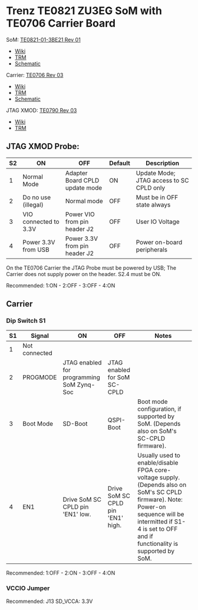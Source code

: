 # Trenz TE0821 ZU3EG SoM with TE0706 Carrier Board

SoM: [TE0821-01-3BE21 Rev 01](https://shop.trenz-electronic.de/de/TE0821-01-3BE21MA-MPSoC-Modul-mit-AMD-Zynq-UltraScale-ZU3EG-1E-2-GByte-DDR4-4-x-5-cm)

- [Wiki](https://wiki.trenz-electronic.de/display/PD/TE0821+Resources)
- [TRM](https://shop.trenz-electronic.de/trenzdownloads/Trenz_Electronic/Modules_and_Module_Carriers/4x5/TE0821/REV01/Documents/TRM-TE0821-01.pdf)
- [Schematic](https://shop.trenz-electronic.de/trenzdownloads/Trenz_Electronic/Modules_and_Module_Carriers/4x5/TE0821/REV01/Documents/SCH-TE0821-01-3BE21MA.PDF)

Carrier: [TE0706 Rev 03](https://shop.trenz-electronic.de/de/TE0706-04-A-TE0706-Traegerboard-fuer-Trenz-Electronic-Module-mit-4-x-5-cm-Formfaktor)

- [Wiki](https://wiki.trenz-electronic.de/display/PD/TE0706+Resources)
- [TRM](https://shop.trenz-electronic.de/trenzdownloads/Trenz_Electronic/Modules_and_Module_Carriers/4x5/4x5_Carriers/TE0706/REV03/Documents/TRM-TE0706-03.pdf)
- [Schematic](https://shop.trenz-electronic.de/trenzdownloads/Trenz_Electronic/Modules_and_Module_Carriers/4x5/4x5_Carriers/TE0706/REV03/Documents/SCH-TE0706-03.PDF)

JTAG XMOD: [TE0790 Rev 03](https://shop.trenz-electronic.de/de/TE0790-03-XMOD-FTDI-JTAG-Adapter-AMD/Xilinx-kompatibel)

- [Wiki](https://wiki.trenz-electronic.de/display/PD/TE0790+Resources)
- [TRM](https://shop.trenz-electronic.de/trenzdownloads/Trenz_Electronic/JTAG_Programmer/TE0790/REV03/Documents/TRM-TE0790-03.pdf)

## JTAG XMOD Probe:

| S2  | ON                    | OFF                            | Default | Description                              |
| --- | --------------------- | ------------------------------ | ------- | ---------------------------------------- |
| 1   | Normal Mode           | Adapter Board CPLD update mode | ON      | Update Mode; JTAG access to SC CPLD only |
| 2   | Do no use (illegal)   | Normal mode                    | OFF     | Must be in OFF state always              |
| 3   | VIO connected to 3.3V | Power VIO from pin header J2   | OFF     | User IO Voltage                          |
| 4   | Power 3.3V from USB   | Power 3.3V from pin header J2  | OFF     | Power on-board peripherals               |

On the TE0706 Carrier the JTAG Probe must be powered by USB; The Carrier does not supply power on the header. S2.4 must be ON.

Recommended: 1:ON - 2:OFF - 3:OFF - 4:ON

## Carrier

### Dip Switch S1

| S1  | Signal        | ON                                        | OFF                               | Notes                                                                                                                                                                                                          |
| --- | ------------- | ----------------------------------------- | --------------------------------- | -------------------------------------------------------------------------------------------------------------------------------------------------------------------------------------------------------------- |
| 1   | Not connected |
| 2   | PROGMODE      | JTAG enabled for programming SoM Zynq-Soc | JTAG enabled for SoM SC-CPLD      |
| 3   | Boot Mode     | SD-Boot                                   | QSPI-Boot                         | Boot mode configuration, if supported by SoM. (Depends also on SoM's SC-CPLD firmware).                                                                                                                        |
| 4   | EN1           | Drive SoM SC CPLD pin 'EN1' low.          | Drive SoM SC CPLD pin 'EN1' high. | Usually used to enable/disable FPGA core-voltage supply. (Depends also on SoM's SC CPLD firmware). Note: Power-on sequence will be intermitted if S1-4 is set to OFF and if functionality is supported by SoM. |

Recommended: 1:OFF - 2:ON - 3:OFF - 4:ON

### VCCIO Jumper

Recommended: J13 SD_VCCA: 3.3V
